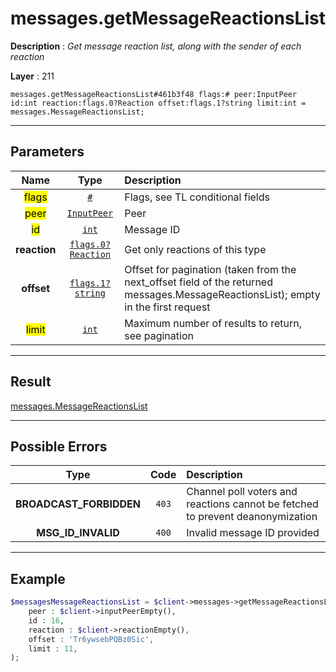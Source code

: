 # messages.getMessageReactionsList

**Description** : *Get message reaction list, along with the sender of each reaction*

**Layer** : 211

```tl
messages.getMessageReactionsList#461b3f48 flags:# peer:InputPeer id:int reaction:flags.0?Reaction offset:flags.1?string limit:int = messages.MessageReactionsList;
```

---

## Parameters

| Name | Type | Description |
| :---: | :---: | :--- |
| <mark>flags</mark> | [`#`](type/#) | Flags, see TL conditional fields |
| <mark>peer</mark> | [`InputPeer`](type/InputPeer) | Peer |
| <mark>id</mark> | [`int`](type/int) | Message ID |
| **reaction** | [`flags.0?Reaction`](type/Reaction) | Get only reactions of this type |
| **offset** | [`flags.1?string`](type/string) | Offset for pagination (taken from the next_offset field of the returned messages.MessageReactionsList); empty in the first request |
| <mark>limit</mark> | [`int`](type/int) | Maximum number of results to return, see pagination |

---

## Result

[messages.MessageReactionsList](type/messages.MessageReactionsList)

---

## Possible Errors

| Type | Code | Description |
| :---: | :---: | :--- |
| **BROADCAST_FORBIDDEN** | `403` | Channel poll voters and reactions cannot be fetched to prevent deanonymization |
| **MSG_ID_INVALID** | `400` | Invalid message ID provided |

---

## Example

```php
$messagesMessageReactionsList = $client->messages->getMessageReactionsList(
	peer : $client->inputPeerEmpty(),
	id : 16,
	reaction : $client->reactionEmpty(),
	offset : 'Tr6ywsebPQBz0Sic',
	limit : 11,
);
```